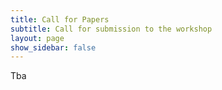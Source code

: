 ```yaml
---
title: Call for Papers
subtitle: Call for submission to the workshop
layout: page
show_sidebar: false
---
```


Tba